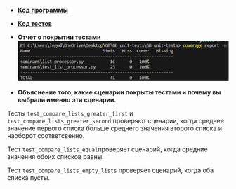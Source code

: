 - [**Код программы**](https://github.com/legodark-hub/GB_unit-tests/blob/main/seminar6/list_processor.py)

- [**Код тестов**](https://github.com/legodark-hub/GB_unit-tests/blob/main/seminar6/test_list_processor.py)

- **Отчет о покрытии тестами**
![alt](coverage.png)

- **Объяснение того, какие сценарии покрыты тестами и почему вы выбрали именно эти сценарии.**

Тесты `test_compare_lists_greater_first` и `test_compare_lists_greater_second` проверяют сценарии, когда среднее значение первого списка больше среднего значения второго списка и наоборот соответсвенно. 

Тест `test_compare_lists_equal`проверяет сценарий, когда средние значения обоих списков равны. 

Тест `test_compare_lists_empty_lists` проверяет сценарий, когда оба списка пусты. 

